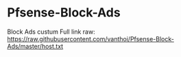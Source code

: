 # Pfsense-Block-Ads
Block Ads custum
Full link raw: https://raw.githubusercontent.com/vanthoi/Pfsense-Block-Ads/master/host.txt
